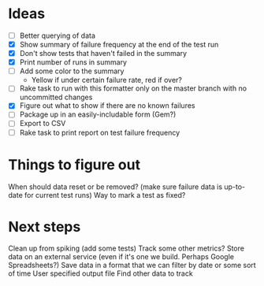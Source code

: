 # Ideas
- [ ] Better querying of data
- [x] Show summary of failure frequency at the end of the test run
- [x] Don't show tests that haven't failed in the summary
- [x] Print number of runs in summary
- [ ] Add some color to the summary
  - Yellow if under certain failure rate, red if over?
- [ ] Rake task to run with this formatter only on the master branch with no uncommitted changes
- [x] Figure out what to show if there are no known failures
- [ ] Package up in an easily-includable form (Gem?)
- [ ] Export to CSV
- [ ] Rake task to print report on test failure frequency

# Things to figure out

When should data reset or be removed? (make sure failure data is up-to-date for current test runs)
Way to mark a test as fixed?

# Next steps

Clean up from spiking (add some tests)
Track some other metrics?
Store data on an external service (even if it's one we build. Perhaps Google Spreadsheets?)
Save data in a format that we can filter by date or some sort of time
User specified output file
Find other data to track
